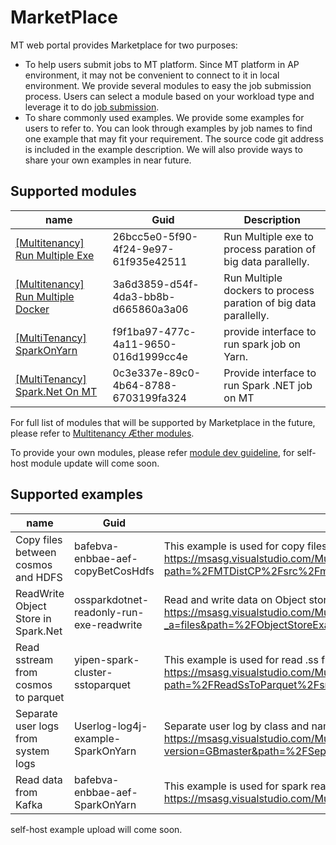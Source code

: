 # MarketPlace
MT web portal provides Marketplace for two purposes:<br>
* To help users submit jobs to MT platform. Since MT platform in AP environment, it may not be convenient to connect to it in local environment. We provide several modules to easy the job submission process. Users can select a module based on your workload type and leverage it to do [job submission](./jobSubmission.md).
* To share commonly used examples. We provide some examples for users to refer to. You can look through examples by job names to find one example that may fit your requirement. The source code git address is included in the example description. We will also provide ways to share your own examples in near future.


## Supported modules

| name                                                  | Guid                                 | Description                                                                               |
| ----------------------------------------------------- | ------------------------------------ | ------------------------------------------------------------------------------------------|
| [\[Multitenancy\] Run Multiple Exe]                   | 26bcc5e0-5f90-4f24-9e97-61f935e42511 | Run Multiple exe to process paration of big data parallelly.                              |
| [\[Multitenancy\] Run Multiple Docker]                | 3a6d3859-d54f-4da3-bb8b-d665860a3a06 | Run Multiple dockers to process paration of big data parallelly.                              |
| [\[MultiTenancy\] SparkOnYarn]                        | f9f1ba97-477c-4a11-9650-016d1999cc4e | provide interface to run spark job on Yarn.                                               |
| [\[MultiTenancy\] Spark.Net On MT]                     | 0c3e337e-89c0-4b64-8788-6703199fa324 | Provide interface to run Spark .NET job on MT|

For full list of modules that will be supported by Marketplace in the future, please refer to [Multitenancy Æther modules](../AetherModule/AetherModule.md).

To provide your own modules, please refer [module dev guideline](./ModuleDevGuideline.md),   for self-host module update will come soon.



<!-- modules variables -->
[\[Multitenancy\] Split and Copy Cosmos File to HDFS]:./[Multitenancy]%20Split%20and%20Copy%20Cosmos%20File%20to%20HDFS/[Multitenancy]%20Split%20and%20Copy%20Cosmos%20File%20to%20HDFS.md
[\[Multitenancy\] Copy files between Cosmos and HDFS]:./[Multitenancy]%20Copy%20files%20between%20Cosmos%20and%20HDFS/[Multitenancy]%20Copy%20files%20between%20Cosmos%20and%20HDFS.md
[\[Multitenancy\] Run Multiple Exe]:./[Multitenancy]%20Run%20Multiple%20Exe%20New/[Multitenancy]%20Run%20Multiple%20Exe%20New.md
[\[MultiTenancy\] SparkOnYarn]:./[Multitenancy]%20SparkOnYarn/[Multitenancy]%20SparkOnYarn.md
[\[Multitenancy\] Run Multiple Docker]:./[Multitenancy]%20Run%20Multiple%20Docker%20New/[Multitenancy]%20Run%20Multiple%20Docker%20New.md
[\[Multitenancy\] Spark.Net On MT]:./[Multitenancy]%20Spark.Net%20On%20MT/[Multitenancy]Spark.Net%20On%20MT.md


## Supported examples
| name                                                  | Guid                                 | Description                                                                               |
| ----------------------------------------------------- | ------------------------------------ | ------------------------------------------------------------------------------------------|
| Copy files between cosmos and HDFS                   | bafebva-enbbae-aef-copyBetCosHdfs | This example is used for copy files between cosmos and hdfs, source code: https://msasg.visualstudio.com/Multi%20Tenancy/_git/Multi%20Tenancy?path=%2FMTDistCP%2Fsrc%2Fmain%2Fscala%2Fcom%2Fmicrosoft%2FASG%2FIPG%2FSDP%2FApp.scala&version=GBrelease                              |
| ReadWrite Object Store in Spark.Net                | ossparkdotnet-readonly-run-exe-readwrite | Read and write data on Object store table by Spark DotNet and upload the error info to cosmos. Source code: https://msasg.visualstudio.com/Multi%20Tenancy/_git/MTWebportalMarketplaceExample/pullrequest/1421829?_a=files&path=%2FObjectStoreExample%2FProgram.cs                              |
| Read sstream from cosmos to parquet                        | yipen-spark-cluster-sstoparquet | This example is used for read .ss files from cosmos and write data to parquet, source code: https://msasg.visualstudio.com/Multi%20Tenancy/_git/MTWebportalMarketplaceExample?path=%2FReadSsToParquet%2Fsrc%2Fmain%2Fjava%2Fexample%2FSparkReadSsToParquet.java&version=GBmaster                                               |
| Separate user logs from system logs                     | Userlog-log4j-example-SparkOnYarn | Separate user log by class and namespace. User needn't change the code to output user log to another file. Source code: https://msasg.visualstudio.com/Multi%20Tenancy/_git/MTWebportalMarketplaceExample?version=GBmaster&path=%2FSeperateUserlogByClassExample%2Fsrc%2Fmain%2Fjava%2Fmt%2Fexample%2FLog4jUserLogExample.java|
| Read data from Kafka                     | bafebva-enbbae-aef-SparkOnYarn | This example is used for spark read data from kafka, source code: https://msasg.visualstudio.com/Multi%20Tenancy/_git/MTWebportalMarketplaceExample?path=%2FKafkaExample&version=GBmaster|



self-host example upload will come soon.